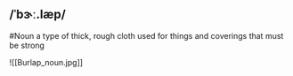 ## /ˈbɝː.læp/  
#Noun
a type of thick, rough cloth used for things and coverings that must be strong 

![[Burlap_noun.jpg]]